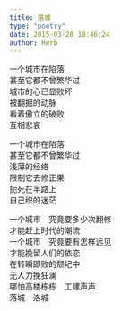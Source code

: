 ```yaml
---  
title: 落城  
type: "poetry"  
date: 2015-03-28 18:46:24  
author: Herb  
---  
```

一个城市在陷落  
甚至它都不曾繁华过  
城市的心已显败坏  
被翻掘的动脉  
看着傲立的破败  
互相悲哀  

一个城市在陷落  
甚至它都不曾繁华过  
浅薄的经络  
限制它去修正果  
扼死在半路上  
自己织的迷茫  

一个城市　究竟要多少次翻修  
才能赶上时代的潮流  
一个城市　究竟要有怎样远见  
才能挽留人们的依恋  
在转瞬即败的颓圮中  
无人力挽狂澜  
哪怕高楼栋栋　工建声声  
落城　洛城
